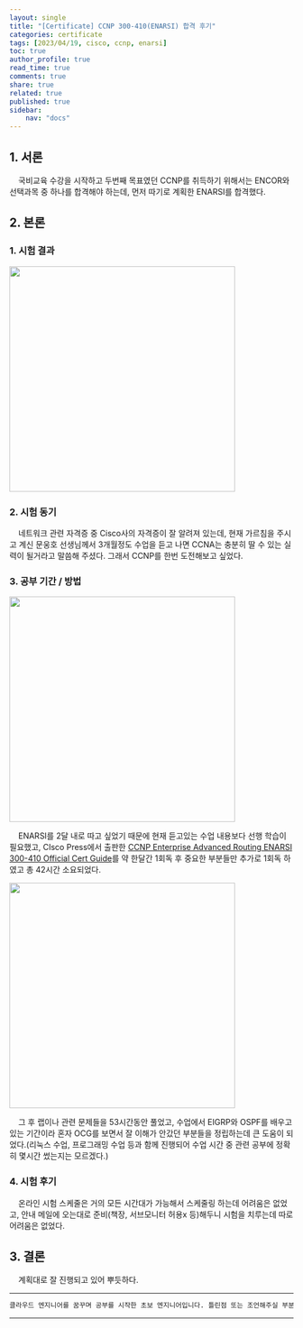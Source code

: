 ```yaml
---
layout: single
title: "[Certificate] CCNP 300-410(ENARSI) 합격 후기"
categories: certificate
tags: [2023/04/19, cisco, ccnp, enarsi]
toc: true
author_profile: true
read_time: true
comments: true
share: true
related: true
published: true
sidebar: 
    nav: "docs"
---
```


## 1. 서론  

&nbsp;&nbsp;&nbsp;&nbsp;국비교육 수강을 시작하고 두번째 목표였던 CCNP를 취득하기 위해서는 ENCOR와 선택과목 중 하나를 합격해야 하는데, 먼저 따기로 계획한 ENARSI를 합격했다. 

## 2. 본론  

### 1. 시험 결과  

<img src="https://user-images.githubusercontent.com/124491456/232967993-a05c8e0c-3048-4c87-9f9b-b1362586b77d.png" width=400>

### 2. 시험 동기  

&nbsp;&nbsp;&nbsp;&nbsp;네트워크 관련 자격증 중 Cisco사의 자격증이 잘 알려져 있는데, 현재 가르침을 주시고 계신 문웅호 선생님께서 3개월정도 수업을 듣고 나면 CCNA는 충분히 딸 수 있는 실력이 될거라고 말씀해 주셨다. 그래서 CCNP를 한번 도전해보고 싶었다.

### 3. 공부 기간 / 방법

<img src="https://user-images.githubusercontent.com/124491456/232972295-6e649ba5-59c9-42d7-b5a6-7a80b9cc4c34.png" width=400>

&nbsp;&nbsp;&nbsp;&nbsp;ENARSI를 2달 내로 따고 싶었기 때문에 현재 듣고있는 수업 내용보다 선행 학습이 필요했고, CIsco Press에서 출판한 [CCNP Enterprise Advanced Routing ENARSI 300-410 Official Cert Guide](https://www.ciscopress.com/store/ccnp-enterprise-advanced-routing-enarsi-300-410-official-9781587145254)를 약 한달간 1회독 후 중요한 부분들만 추가로 1회독 하였고 총 42시간 소요되었다.
 
<img src="https://user-images.githubusercontent.com/124491456/232972737-eaf64c16-f58e-40f1-807f-60a12870190d.png" width=400>

&nbsp;&nbsp;&nbsp;&nbsp;그 후 랩이나 관련 문제들을 53시간동안 풀었고, 수업에서 EIGRP와 OSPF를 배우고 있는 기간이라 혼자 OCG를 보면서 잘 이해가 안갔던 부분들을 정립하는데 큰 도움이 되었다.(리눅스 수업, 프로그래밍 수업 등과 함께 진행되어 수업 시간 중 관련 공부에 정확히 몇시간 썼는지는 모르겠다.) 

### 4. 시험 후기  

&nbsp;&nbsp;&nbsp;&nbsp;온라인 시험 스케줄은 거의 모든 시간대가 가능해서 스케줄링 하는데 어려움은 없었고, 안내 메일에 오는대로 준비(책장, 서브모니터 허용x 등)해두니 시험을 치루는데 따로 어려움은 없었다.

## 3. 결론  

&nbsp;&nbsp;&nbsp;&nbsp;계획대로 잘 진행되고 있어 뿌듯하다.

---

```bash
클라우드 엔지니어를 꿈꾸며 공부를 시작한 초보 엔지니어입니다. 틀린점 또는 조언해주실 부분이 있으시면 친절하게 댓글 부탁드립니다. 방문해 주셔서 감사합니다 :)
```

---